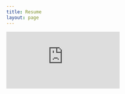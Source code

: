 ```yaml
---
title: Resume
layout: page
---
```


<embed src="https://lithrion.github.io/_assets/Resume.pdf" type="application/pdf" />
